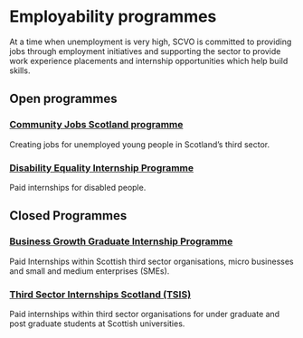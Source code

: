 # Employability programmes

At a time when unemployment is very high, SCVO is committed to providing jobs through employment initiatives and supporting the sector to provide work experience placements and internship opportunities which help build skills.

## Open programmes

### [Community Jobs Scotland programme](community-jobs-scotland-programme.md)

Creating jobs for unemployed young people in Scotland’s third sector.

### [Disability Equality Internship Programme](disability-equality-internship-programme.md)

Paid internships for disabled people.

## Closed Programmes

### [Business Growth Graduate Internship Programme](business-growth-graduate-internship-programme.md)

Paid Internships within Scottish third sector organisations, micro businesses and small and medium enterprises (SMEs).

### [Third Sector Internships Scotland (TSIS)](third-sector-internships.md)

Paid internships within third sector organisations for under graduate and post graduate students at Scottish universities.
